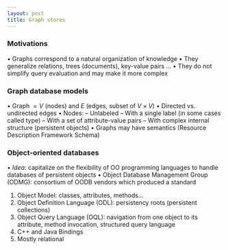 ```yaml
---
layout: post
title: Graph stores
---
```


### Motivations

• Graphs correspond to a natural organization of knowledge
• They generalize relations, trees (documents), key-value pairs ...
• They do not simplify query evaluation and may make it more complex

### Graph database models
• Graph $= V$ (nodes) and $E$ (edges, subset of $V \times V$)
• Directed vs. undirected edges
• Nodes:
– Unlabeled
– With a single label (in some cases called type)
– With a set of attribute-value pairs
– With complex internal structure (persistent objects)
• Graphs may have semantics (Resource Description Framework Schema)

### Object-oriented databases

• *Idea*: capitalize on the flexibility of OO programming languages to handle databases of persistent objects
• Object Database Management Group (ODMG): consortium
of OODB vendors which produced a standard

1. Object Model: classes, attributes, methods...
2. Object Definition Language (ODL): persistency roots (persistent collections)
3. Object Query Language (OQL): navigation from one object to its attribute, method invocation, structured query language
4. C++ and Java Bindings
5. Mostly relational

